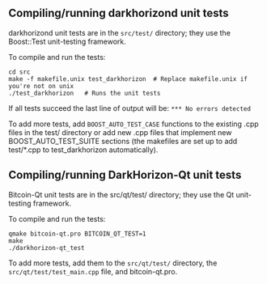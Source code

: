 Compiling/running darkhorizond unit tests
------------------------------------

darkhorizond unit tests are in the `src/test/` directory; they
use the Boost::Test unit-testing framework.

To compile and run the tests:

	cd src
	make -f makefile.unix test_darkhorizon  # Replace makefile.unix if you're not on unix
	./test_darkhorizon   # Runs the unit tests

If all tests succeed the last line of output will be:
`*** No errors detected`

To add more tests, add `BOOST_AUTO_TEST_CASE` functions to the existing
.cpp files in the test/ directory or add new .cpp files that
implement new BOOST_AUTO_TEST_SUITE sections (the makefiles are
set up to add test/*.cpp to test_darkhorizon automatically).


Compiling/running DarkHorizon-Qt unit tests
---------------------------------------

Bitcoin-Qt unit tests are in the src/qt/test/ directory; they
use the Qt unit-testing framework.

To compile and run the tests:

	qmake bitcoin-qt.pro BITCOIN_QT_TEST=1
	make
	./darkhorizon-qt_test

To add more tests, add them to the `src/qt/test/` directory,
the `src/qt/test/test_main.cpp` file, and bitcoin-qt.pro.
